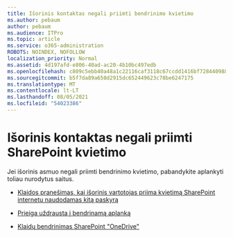 ```yaml
---
title: Išorinis kontaktas negali priimti bendrinimo kvietimo
ms.author: pebaum
author: pebaum
ms.audience: ITPro
ms.topic: article
ms.service: o365-administration
ROBOTS: NOINDEX, NOFOLLOW
localization_priority: Normal
ms.assetid: 4d197afd-e806-40ad-ac20-4b10bc497edb
ms.openlocfilehash: c809c5ebb40a48a1c22116caf3118c67ccdd1416bf7284409886ed0c96250410
ms.sourcegitcommit: b5f7da89a650d2915dc652449623c78be6247175
ms.translationtype: MT
ms.contentlocale: lt-LT
ms.lasthandoff: 08/05/2021
ms.locfileid: "54023386"
---
```

# <a name="external-contact-is-unable-to-accept-a-sharepoint-invitation"></a>Išorinis kontaktas negali priimti SharePoint kvietimo

Jei išorinis asmuo negali priimti bendrinimo kvietimo, pabandykite aplankyti toliau nurodytus saitus.

- [Klaidos pranešimas, kai išorinis vartotojas priima kvietimą SharePoint internetu naudodamas kitą paskyrą](https://docs.microsoft.com/sharepoint/support/sharing-and-permissions/error-when-external-user-accepts-an-invitation-by-using-another-account)

- [Prieiga uždrausta į bendrinamą aplanką](https://docs.microsoft.com/sharepoint/support/sharing-and-permissions/cannot-access-shared-folder)

- [Klaidų bendrinimas SharePoint "OneDrive"](https://docs.microsoft.com/sharepoint/sharepoint-onedrive-error-message)

